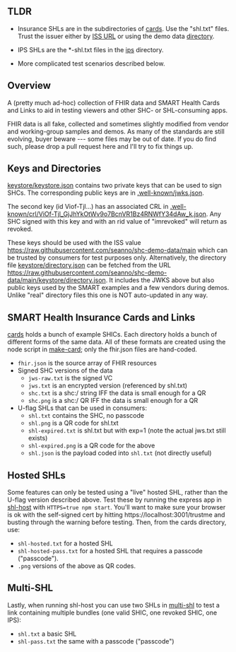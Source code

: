 
## TLDR

* Insurance SHLs are in the subdirectories of [cards](cards). Use the "shl.txt" files. Trust the issuer either by [ISS URL](https://raw.githubusercontent.com/seanno/shc-demo-data/main) or using the demo data [directory](https://raw.githubusercontent.com/seanno/shc-demo-data/main/keystore/directory.json).

* IPS SHLs are the *-shl.txt files in the [ips](ips) directory.

* More complicated test scenarios described below.

## Overview

A (pretty much ad-hoc) collection of FHIR data and SMART Health Cards and Links
to aid in testing viewers and other SHC- or SHL-consuming apps. 

FHIR data is all fake, collected and sometimes slightly modified from vendor
and working-group samples and demos. As many of the standards are still evolving,
buyer beware --- some files may be out of date. If you do find such, please drop
a pull request here and I'll try to fix things up.

## Keys and Directories

[keystore/keystore.json](keystore/keystore.json) contains two private keys that 
can be used to sign SHCs. The corresponding public keys are in 
[.well-known/jwks.json](.well-known/jwks.json). 

The second key (id Viof-Tjl...) has an associated CRL in
[.well-known/crl/ViOf-Tjl_GjJhYkOtWv9o7BcnVR1Bz4RNWfY34dAw_k.json](.well-known/crl/ViOf-Tjl_GjJhYkOtWv9o7BcnVR1Bz4RNWfY34dAw_k.json). Any SHC signed with this key and with
an rid value of "imrevoked" will return as revoked. 

These keys should be used with
the ISS value https://raw.githubusercontent.com/seanno/shc-demo-data/main which 
can be trusted by consumers for test purposes only. Alternatively, the directory
file [keystore/directory.json](keystore/directory.json) can be fetched from the
URL https://raw.githubusercontent.com/seanno/shc-demo-data/main/keystore/directory.json.
It includes the JWKS above but also public keys used by the SMART examples and
a few vendors during demos. Unlike "real" directory files this one is NOT 
auto-updated in any way.

## SMART Health Insurance Cards and Links

[cards](cards) holds a bunch of example SHICs. Each directory holds a bunch of
different forms of the same data. All of these formats are created using the
node script in [make-card](make-card); only the fhir.json files are hand-coded.

* `fhir.json` is the source array of FHIR resources
* Signed SHC versions of the data
  * `jws-raw.txt` is the signed VC
  * `jws.txt` is an encrypted version (referenced by shl.txt)
  * `shc.txt` is a shc:/ string IFF the data is small enough for a QR
  * `shc.png` is a shc:/ QR IFF the data is small enough for a QR
* U-flag SHLs that can be used in consumers:
  * `shl.txt` contains the SHC, no passcode
  * `shl.png` is a QR code for shl.txt
  * `shl-expired.txt` is shl.txt but with exp=1 (note the actual jws.txt still exists)
  * `shl-expired.png` is a QR code for the above
  * `shl.json` is the payload coded into `shl.txt` (not directly useful)

## Hosted SHLs

Some features can only be tested using a "live" hosted SHL, rather than the U-flag
version described above. Test these by running the express app in 
[shl-host](shl-host) with `HTTPS=true npm start`. You'll want to make sure your
browser is ok with the self-signed cert by hitting https://localhost:3001/trustme
and busting through the warning before testing. Then, from the cards directory, use:

* `shl-hosted.txt` for a hosted SHL
* `shl-hosted-pass.txt` for a hosted SHL that requires a passcode ("passcode").
* `.png` versions of the above as QR codes.

## Multi-SHL

Lastly, when running shl-host you can use two SHLs in [multi-shl](cards/multi-shl) 
to test a link containing multiple bundles (one valid SHIC, one revoked SHIC, one IPS):

* `shl.txt` a basic SHL
* `shl-pass.txt` the same with a passcode ("passcode")











